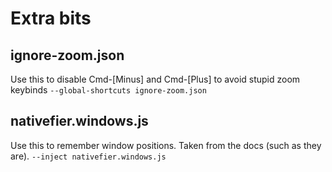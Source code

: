 # Extra bits

## ignore-zoom.json
Use this to disable Cmd-[Minus] and Cmd-[Plus] to avoid stupid zoom keybinds
`--global-shortcuts ignore-zoom.json`

## nativefier.windows.js
Use this to remember window positions. Taken from the docs (such as they are).
`--inject nativefier.windows.js`
